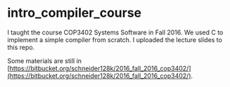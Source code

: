 # intro_compiler_course

I taught the course COP3402 Systems Software in Fall 2016. We used C to implement a simple compiler from scratch.
I uploaded the lecture slides to this repo. 

Some materials are still in [https://bitbucket.org/schneider128k/2016_fall_2016_cop3402/](https://bitbucket.org/schneider128k/2016_fall_2016_cop3402/).
